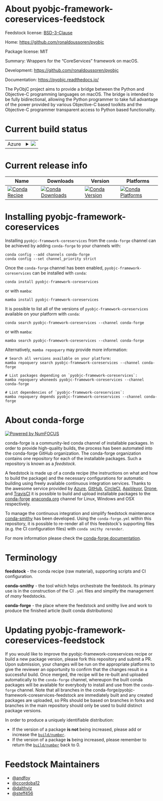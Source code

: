 About pyobjc-framework-coreservices-feedstock
=============================================

Feedstock license: [BSD-3-Clause](https://github.com/conda-forge/pyobjc-framework-coreservices-feedstock/blob/main/LICENSE.txt)

Home: https://github.com/ronaldoussoren/pyobjc

Package license: MIT

Summary: Wrappers for the “CoreServices” framework on macOS.

Development: https://github.com/ronaldoussoren/pyobjc

Documentation: https://pyobjc.readthedocs.io/

The PyObjC project aims to provide a bridge between the Python and
Objective-C programming languages on macOS. The bridge is intended to be
fully bidirectional, allowing the Python programmer to take full advantage
of the power provided by various Objective-C based toolkits and the
Objective-C programmer transparent access to Python based functionality.


Current build status
====================


<table>
    
  <tr>
    <td>Azure</td>
    <td>
      <details>
        <summary>
          <a href="https://dev.azure.com/conda-forge/feedstock-builds/_build/latest?definitionId=16218&branchName=main">
            <img src="https://dev.azure.com/conda-forge/feedstock-builds/_apis/build/status/pyobjc-framework-coreservices-feedstock?branchName=main">
          </a>
        </summary>
        <table>
          <thead><tr><th>Variant</th><th>Status</th></tr></thead>
          <tbody><tr>
              <td>osx_64_python3.10.____cpython</td>
              <td>
                <a href="https://dev.azure.com/conda-forge/feedstock-builds/_build/latest?definitionId=16218&branchName=main">
                  <img src="https://dev.azure.com/conda-forge/feedstock-builds/_apis/build/status/pyobjc-framework-coreservices-feedstock?branchName=main&jobName=osx&configuration=osx%20osx_64_python3.10.____cpython" alt="variant">
                </a>
              </td>
            </tr><tr>
              <td>osx_64_python3.11.____cpython</td>
              <td>
                <a href="https://dev.azure.com/conda-forge/feedstock-builds/_build/latest?definitionId=16218&branchName=main">
                  <img src="https://dev.azure.com/conda-forge/feedstock-builds/_apis/build/status/pyobjc-framework-coreservices-feedstock?branchName=main&jobName=osx&configuration=osx%20osx_64_python3.11.____cpython" alt="variant">
                </a>
              </td>
            </tr><tr>
              <td>osx_64_python3.8.____cpython</td>
              <td>
                <a href="https://dev.azure.com/conda-forge/feedstock-builds/_build/latest?definitionId=16218&branchName=main">
                  <img src="https://dev.azure.com/conda-forge/feedstock-builds/_apis/build/status/pyobjc-framework-coreservices-feedstock?branchName=main&jobName=osx&configuration=osx%20osx_64_python3.8.____cpython" alt="variant">
                </a>
              </td>
            </tr><tr>
              <td>osx_64_python3.9.____cpython</td>
              <td>
                <a href="https://dev.azure.com/conda-forge/feedstock-builds/_build/latest?definitionId=16218&branchName=main">
                  <img src="https://dev.azure.com/conda-forge/feedstock-builds/_apis/build/status/pyobjc-framework-coreservices-feedstock?branchName=main&jobName=osx&configuration=osx%20osx_64_python3.9.____cpython" alt="variant">
                </a>
              </td>
            </tr><tr>
              <td>osx_arm64_python3.10.____cpython</td>
              <td>
                <a href="https://dev.azure.com/conda-forge/feedstock-builds/_build/latest?definitionId=16218&branchName=main">
                  <img src="https://dev.azure.com/conda-forge/feedstock-builds/_apis/build/status/pyobjc-framework-coreservices-feedstock?branchName=main&jobName=osx&configuration=osx%20osx_arm64_python3.10.____cpython" alt="variant">
                </a>
              </td>
            </tr><tr>
              <td>osx_arm64_python3.11.____cpython</td>
              <td>
                <a href="https://dev.azure.com/conda-forge/feedstock-builds/_build/latest?definitionId=16218&branchName=main">
                  <img src="https://dev.azure.com/conda-forge/feedstock-builds/_apis/build/status/pyobjc-framework-coreservices-feedstock?branchName=main&jobName=osx&configuration=osx%20osx_arm64_python3.11.____cpython" alt="variant">
                </a>
              </td>
            </tr><tr>
              <td>osx_arm64_python3.9.____cpython</td>
              <td>
                <a href="https://dev.azure.com/conda-forge/feedstock-builds/_build/latest?definitionId=16218&branchName=main">
                  <img src="https://dev.azure.com/conda-forge/feedstock-builds/_apis/build/status/pyobjc-framework-coreservices-feedstock?branchName=main&jobName=osx&configuration=osx%20osx_arm64_python3.9.____cpython" alt="variant">
                </a>
              </td>
            </tr>
          </tbody>
        </table>
      </details>
    </td>
  </tr>
</table>

Current release info
====================

| Name | Downloads | Version | Platforms |
| --- | --- | --- | --- |
| [![Conda Recipe](https://img.shields.io/badge/recipe-pyobjc--framework--coreservices-green.svg)](https://anaconda.org/conda-forge/pyobjc-framework-coreservices) | [![Conda Downloads](https://img.shields.io/conda/dn/conda-forge/pyobjc-framework-coreservices.svg)](https://anaconda.org/conda-forge/pyobjc-framework-coreservices) | [![Conda Version](https://img.shields.io/conda/vn/conda-forge/pyobjc-framework-coreservices.svg)](https://anaconda.org/conda-forge/pyobjc-framework-coreservices) | [![Conda Platforms](https://img.shields.io/conda/pn/conda-forge/pyobjc-framework-coreservices.svg)](https://anaconda.org/conda-forge/pyobjc-framework-coreservices) |

Installing pyobjc-framework-coreservices
========================================

Installing `pyobjc-framework-coreservices` from the `conda-forge` channel can be achieved by adding `conda-forge` to your channels with:

```
conda config --add channels conda-forge
conda config --set channel_priority strict
```

Once the `conda-forge` channel has been enabled, `pyobjc-framework-coreservices` can be installed with `conda`:

```
conda install pyobjc-framework-coreservices
```

or with `mamba`:

```
mamba install pyobjc-framework-coreservices
```

It is possible to list all of the versions of `pyobjc-framework-coreservices` available on your platform with `conda`:

```
conda search pyobjc-framework-coreservices --channel conda-forge
```

or with `mamba`:

```
mamba search pyobjc-framework-coreservices --channel conda-forge
```

Alternatively, `mamba repoquery` may provide more information:

```
# Search all versions available on your platform:
mamba repoquery search pyobjc-framework-coreservices --channel conda-forge

# List packages depending on `pyobjc-framework-coreservices`:
mamba repoquery whoneeds pyobjc-framework-coreservices --channel conda-forge

# List dependencies of `pyobjc-framework-coreservices`:
mamba repoquery depends pyobjc-framework-coreservices --channel conda-forge
```


About conda-forge
=================

[![Powered by
NumFOCUS](https://img.shields.io/badge/powered%20by-NumFOCUS-orange.svg?style=flat&colorA=E1523D&colorB=007D8A)](https://numfocus.org)

conda-forge is a community-led conda channel of installable packages.
In order to provide high-quality builds, the process has been automated into the
conda-forge GitHub organization. The conda-forge organization contains one repository
for each of the installable packages. Such a repository is known as a *feedstock*.

A feedstock is made up of a conda recipe (the instructions on what and how to build
the package) and the necessary configurations for automatic building using freely
available continuous integration services. Thanks to the awesome service provided by
[Azure](https://azure.microsoft.com/en-us/services/devops/), [GitHub](https://github.com/),
[CircleCI](https://circleci.com/), [AppVeyor](https://www.appveyor.com/),
[Drone](https://cloud.drone.io/welcome), and [TravisCI](https://travis-ci.com/)
it is possible to build and upload installable packages to the
[conda-forge](https://anaconda.org/conda-forge) [anaconda.org](https://anaconda.org/)
channel for Linux, Windows and OSX respectively.

To manage the continuous integration and simplify feedstock maintenance
[conda-smithy](https://github.com/conda-forge/conda-smithy) has been developed.
Using the ``conda-forge.yml`` within this repository, it is possible to re-render all of
this feedstock's supporting files (e.g. the CI configuration files) with ``conda smithy rerender``.

For more information please check the [conda-forge documentation](https://conda-forge.org/docs/).

Terminology
===========

**feedstock** - the conda recipe (raw material), supporting scripts and CI configuration.

**conda-smithy** - the tool which helps orchestrate the feedstock.
                   Its primary use is in the construction of the CI ``.yml`` files
                   and simplify the management of *many* feedstocks.

**conda-forge** - the place where the feedstock and smithy live and work to
                  produce the finished article (built conda distributions)


Updating pyobjc-framework-coreservices-feedstock
================================================

If you would like to improve the pyobjc-framework-coreservices recipe or build a new
package version, please fork this repository and submit a PR. Upon submission,
your changes will be run on the appropriate platforms to give the reviewer an
opportunity to confirm that the changes result in a successful build. Once
merged, the recipe will be re-built and uploaded automatically to the
`conda-forge` channel, whereupon the built conda packages will be available for
everybody to install and use from the `conda-forge` channel.
Note that all branches in the conda-forge/pyobjc-framework-coreservices-feedstock are
immediately built and any created packages are uploaded, so PRs should be based
on branches in forks and branches in the main repository should only be used to
build distinct package versions.

In order to produce a uniquely identifiable distribution:
 * If the version of a package **is not** being increased, please add or increase
   the [``build/number``](https://docs.conda.io/projects/conda-build/en/latest/resources/define-metadata.html#build-number-and-string).
 * If the version of a package **is** being increased, please remember to return
   the [``build/number``](https://docs.conda.io/projects/conda-build/en/latest/resources/define-metadata.html#build-number-and-string)
   back to 0.

Feedstock Maintainers
=====================

* [@andfoy](https://github.com/andfoy/)
* [@ccordoba12](https://github.com/ccordoba12/)
* [@dalthviz](https://github.com/dalthviz/)
* [@steff456](https://github.com/steff456/)

